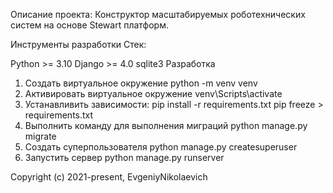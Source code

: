 Описание проекта:
Конструктор масштабируемых роботехнических систем на основе Stewart платформ.

Инструменты разработки
Стек:

Python >= 3.10
Django >= 4.0
sqlite3
Разработка
1) Создать виртуальное окружение
python -m venv venv
2) Активировать виртуальное окружение
venv\Scripts\activate
3) Устанавливить зависимости:
 pip install -r requirements.txt
 pip freeze > requirements.txt
4) Выполнить команду для выполнения миграций
python manage.py migrate
5) Создать суперпользователя
python manage.py createsuperuser
6) Запустить сервер
python manage.py runserver

Copyright (c) 2021-present, EvgeniyNikolaevich